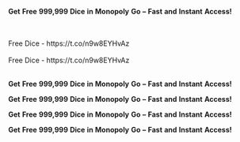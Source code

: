 <strong>Get</strong> <strong>Free</strong> <strong>999,999</strong> <strong>Dice</strong> <strong>in</strong> <strong>Monopoly</strong> <strong>Go</strong> <strong>–</strong> <strong>Fast</strong> <strong>and</strong> <strong>Instant</strong> <strong>Access!</strong>

<br>
<br>Free Dice - https://t.co/n9w8EYHvAz
<br>
<br>Free Dice - https://t.co/n9w8EYHvAz
<br>
<br>

<strong>Get</strong> <strong>Free</strong> <strong>999,999</strong> <strong>Dice</strong> <strong>in</strong> <strong>Monopoly</strong> <strong>Go</strong> <strong>–</strong> <strong>Fast</strong> <strong>and</strong> <strong>Instant</strong> <strong>Access!</strong>

<strong>Get</strong> <strong>Free</strong> <strong>999,999</strong> <strong>Dice</strong> <strong>in</strong> <strong>Monopoly</strong> <strong>Go</strong> <strong>–</strong> <strong>Fast</strong> <strong>and</strong> <strong>Instant</strong> <strong>Access!</strong>

<strong>Get</strong> <strong>Free</strong> <strong>999,999</strong> <strong>Dice</strong> <strong>in</strong> <strong>Monopoly</strong> <strong>Go</strong> <strong>–</strong> <strong>Fast</strong> <strong>and</strong> <strong>Instant</strong> <strong>Access!</strong>

<strong>Get</strong> <strong>Free</strong> <strong>999,999</strong> <strong>Dice</strong> <strong>in</strong> <strong>Monopoly</strong> <strong>Go</strong> <strong>–</strong> <strong>Fast</strong> <strong>and</strong> <strong>Instant</strong> <strong>Access!</strong>
